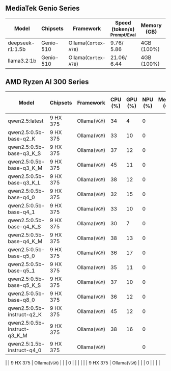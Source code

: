 ## MediaTek Genio Series
  
  | Model            |  Chipsets  |    Framework          |    Speed (token/s)<br><sub>Prompt/Eval |   Memory (GB) |  Power (Watt) |     Temp (°C)    |
  |------------------|------------|-----------------------|--------------------|---------------|---------------|------------------|
  | deepseek-r1:1.5b |  Genio-510 | Ollama(`Cortex-A78`)   |   9.76/ 5.86      | 4GB (100%)    |               |                  |
  | llama3.2:1b      |  Genio-510 | Ollama(`Cortex-A78`)   |   21.06/ 6.44     | 4GB (100%)    |               |                  |

## AMD Ryzen AI 300 Series



  | Model                        |  Chipsets  |  Framework  |  CPU (%) | GPU (%) | NPU (%) | Memory (GB) |  Time-to-first-Token (ms) |  Speed (token/s)  |
  |------------------------------|------------|-------------|----------|---------|---------|-------------|---------------------------|-------------------|
  | qwen2.5:latest               | 9 HX 375 | Ollama(`VGM`) |    34    |   4    |   0     |    | 676.5217ms           |      11.26 tokens/s             |
  | qwen2.5:0.5b-base-q2_K       | 9 HX 375 | Ollama(`VGM`) |    33   |    10   |   0     |    | 17.6474ms            |       108.76 tokens/s            |
  | qwen2.5:0.5b-base-q3_K_S     | 9 HX 375 | Ollama(`VGM`) |   37    |    12   |    0    |   |  21.0013ms           |      104.98 tokens/s             |
  | qwen2.5:0.5b-base-q3_K_M     | 9 HX 375 | Ollama(`VGM`) |   45     |    11   |    0    |    |    20.664ms         |       102.63 tokens/s           |  
  | qwen2.5:0.5b-base-q3_K_L     | 9 HX 375 | Ollama(`VGM`) |   38    |  12     |     0   |    |    20.5134ms        |       105.15 tokens/s            |
  | qwen2.5:0.5b-base-q4_0       | 9 HX 375 | Ollama(`VGM`) |   32    |    15   |    0    |    |    21.6852ms         |     99.54 tokens/s               |
  | qwen2.5:0.5b-base-q4_1       | 9 HX 375 | Ollama(`VGM`) |   33    |   10    |    0    |    |    26.0319ms       |     99.45 tokens/s              |
  | qwen2.5:0.5b-base-q4_K_S     | 9 HX 375 | Ollama(`VGM`) |   30    |   7    |    0    |    |    18.859ms        |   112.33 tokens/s                |
  | qwen2.5:0.5b-base-q4_K_M     | 9 HX 375 | Ollama(`VGM`) |   38     |   13    |    0    |    |   19.0301ms         |    96.10 tokens/s               |
  | qwen2.5:0.5b-base-q5_0       | 9 HX 375 | Ollama(`VGM`) |   36     |  17     |    0    |    |   23.1507ms         |     94.37 tokens/s              |
  | qwen2.5:0.5b-base-q5_1       | 9 HX 375 | Ollama(`VGM`) |   35    |   11    |    0    |    |     27.5554ms       |      86.98 tokens/s             |
  | qwen2.5:0.5b-base-q5_K_S     | 9 HX 375 | Ollama(`VGM`) |   37     |  10     |    0    |    |    18.7671ms        |    99.28 tokens/s               |
  | qwen2.5:0.5b-base-q8_0       | 9 HX 375 | Ollama(`VGM`) |   36    |   12    |    0    |    |     14.7824ms       |     87.27 tokens/s              |
  | qwen2.5:0.5b-instruct-q2_K   | 9 HX 375 | Ollama(`VGM`) |   45      |  12     |    0    |    |  32.8394ms          |    109.99 tokens/s       |
  | qwen2.5:0.5b-instruct-q3_K_M | 9 HX 375 | Ollama(`VGM`) |   38    |    16   |    0    |    |  35.6802ms          |   100.94 tokens/s        |
  | qwen2.5:1.5b-instruct-q4_0   | 9 HX 375 | Ollama(`VGM`) |        |       |    0    |    |            |           |  



  |     |  9 HX 375  | Ollama(`VGM`)  |        |       |    0    |    |            |           |
  |     |  9 HX 375  | Ollama(`VGM`)  |        |       |    0    |    |            |           |  
